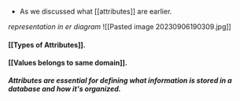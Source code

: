 - As we discussed what [[attributes]] are earlier.

*representation in er diagram*
![[Pasted image 20230906190309.jpg]]
#### [[Types of Attributes]].
#### [[Values belongs to same domain]].


***Attributes are essential for defining what information is stored in a database and how it's organized.***




 